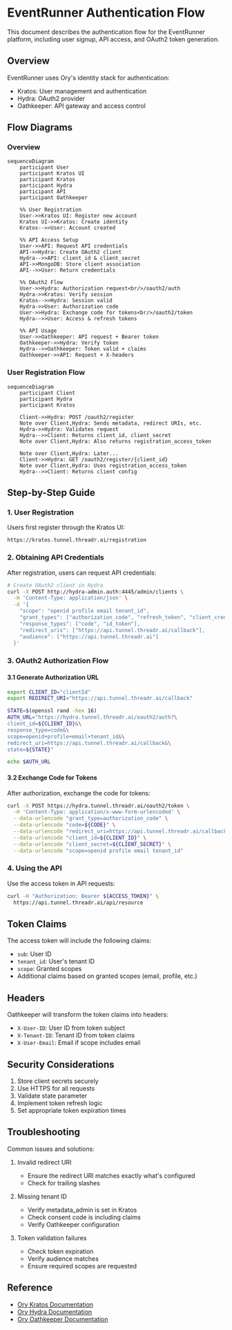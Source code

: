 # EventRunner Authentication Flow

This document describes the authentication flow for the EventRunner platform, including user signup, API access, and OAuth2 token generation.

## Overview

EventRunner uses Ory's identity stack for authentication:
- Kratos: User management and authentication
- Hydra: OAuth2 provider
- Oathkeeper: API gateway and access control

## Flow Diagrams

### Overview

```mermaid
sequenceDiagram
    participant User
    participant Kratos UI
    participant Kratos
    participant Hydra
    participant API
    participant Oathkeeper

    %% User Registration
    User->>Kratos UI: Register new account
    Kratos UI->>Kratos: Create identity
    Kratos-->>User: Account created

    %% API Access Setup
    User->>API: Request API credentials
    API->>Hydra: Create OAuth2 client
    Hydra-->>API: client_id & client_secret
    API->>MongoDB: Store client association
    API-->>User: Return credentials

    %% OAuth2 Flow
    User->>Hydra: Authorization request<br/>/oauth2/auth
    Hydra->>Kratos: Verify session
    Kratos-->>Hydra: Session valid
    Hydra->>User: Authorization code
    User->>Hydra: Exchange code for tokens<br/>/oauth2/token
    Hydra-->>User: Access & refresh tokens

    %% API Usage
    User->>Oathkeeper: API request + Bearer token
    Oathkeeper->>Hydra: Verify token
    Hydra-->>Oathkeeper: Token valid + claims
    Oathkeeper->>API: Request + X-headers
```
### User Registration Flow

```mermaid
sequenceDiagram
    participant Client
    participant Hydra
    participant Kratos
    
    Client->>Hydra: POST /oauth2/register
    Note over Client,Hydra: Sends metadata, redirect URIs, etc.
    Hydra->>Hydra: Validates request
    Hydra-->>Client: Returns client_id, client_secret
    Note over Client,Hydra: Also returns registration_access_token
    
    Note over Client,Hydra: Later...
    Client->>Hydra: GET /oauth2/register/{client_id}
    Note over Client,Hydra: Uses registration_access_token
    Hydra-->>Client: Returns client config
```

## Step-by-Step Guide

### 1. User Registration

Users first register through the Kratos UI:
```
https://kratos.tunnel.threadr.ai/registration
```

### 2. Obtaining API Credentials

After registration, users can request API credentials:

```bash
# Create OAuth2 client in Hydra
curl -X POST http://hydra-admin.auth:4445/admin/clients \
  -H 'Content-Type: application/json' \
  -d '{
    "scope": "openid profile email tenant_id",
    "grant_types": ["authorization_code", "refresh_token", "client_credentials"],
    "response_types": ["code", "id_token"],
    "redirect_uris": ["https://api.tunnel.threadr.ai/callback"],
    "audience": ["https://api.tunnel.threadr.ai"]
  }'
```

### 3. OAuth2 Authorization Flow

#### 3.1 Generate Authorization URL

```bash
export CLIENT_ID="clientId"
export REDIRECT_URI="https://api.tunnel.threadr.ai/callback"

STATE=$(openssl rand -hex 16)
AUTH_URL="https://hydra.tunnel.threadr.ai/oauth2/auth?\
client_id=${CLIENT_ID}&\
response_type=code&\
scope=openid+profile+email+tenant_id&\
redirect_uri=https://api.tunnel.threadr.ai/callback&\
state=${STATE}"

echo $AUTH_URL
```

#### 3.2 Exchange Code for Tokens

After authorization, exchange the code for tokens:

```bash
curl -X POST https://hydra.tunnel.threadr.ai/oauth2/token \
  -H 'Content-Type: application/x-www-form-urlencoded' \
  --data-urlencode "grant_type=authorization_code" \
  --data-urlencode "code=${CODE}" \
  --data-urlencode "redirect_uri=https://api.tunnel.threadr.ai/callback" \
  --data-urlencode "client_id=${CLIENT_ID}" \
  --data-urlencode "client_secret=${CLIENT_SECRET}" \
  --data-urlencode "scope=openid profile email tenant_id"
```

### 4. Using the API

Use the access token in API requests:

```bash
curl -H "Authorization: Bearer ${ACCESS_TOKEN}" \
  https://api.tunnel.threadr.ai/api/resource
```

## Token Claims

The access token will include the following claims:
- `sub`: User ID
- `tenant_id`: User's tenant ID
- `scope`: Granted scopes
- Additional claims based on granted scopes (email, profile, etc.)

## Headers

Oathkeeper will transform the token claims into headers:
- `X-User-ID`: User ID from token subject
- `X-Tenant-ID`: Tenant ID from token claims
- `X-User-Email`: Email if scope includes email

## Security Considerations

1. Store client secrets securely
2. Use HTTPS for all requests
3. Validate state parameter
4. Implement token refresh logic
5. Set appropriate token expiration times

## Troubleshooting

Common issues and solutions:

1. Invalid redirect URI
    - Ensure the redirect URI matches exactly what's configured
    - Check for trailing slashes

2. Missing tenant ID
    - Verify metadata_admin is set in Kratos
    - Check consent code is including claims
    - Verify Oathkeeper configuration

3. Token validation failures
    - Check token expiration
    - Verify audience matches
    - Ensure required scopes are requested

## Reference

- [Ory Kratos Documentation](https://www.ory.sh/docs/kratos/concepts)
- [Ory Hydra Documentation](https://www.ory.sh/docs/hydra/concepts)
- [Ory Oathkeeper Documentation](https://www.ory.sh/docs/oathkeeper/concepts)